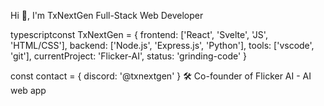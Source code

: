 Hi 👋, I'm TxNextGen
Full-Stack Web Developer

typescriptconst TxNextGen = {
  frontend: ['React', 'Svelte', 'JS', 'HTML/CSS'],
  backend: ['Node.js', 'Express.js', 'Python'],
  tools: ['vscode', 'git'],
  currentProject: 'Flicker-AI',
  status: 'grinding-code'
}

const contact = {
  discord: '@txnextgen'
}
🛠️ Co-founder of Flicker AI - AI web app
